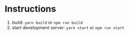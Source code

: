 # Instructions

1. build: `yarn build` or `npm run build`
2. start development server: `yarn start` or `npm run start`